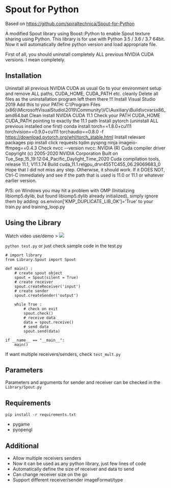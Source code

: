 # Spout for Python

Based on https://github.com/spiraltechnica/Spout-for-Python

A modified Spout library using Boost::Python to enable Spout texture sharing using Python.
This library is for use with Python 3.5 / 3.6 / 3.7 64bit. Now it will automatically define python version and load appropriate file.

First of all, you should uninstall completely ALL previous NVIDIA CUDA versions. I mean completely.

## Installation

Uninstall all previous NVIDIA CUDA as usual
Go to your environment setup and remove ALL paths, CUDA_HOME, CUDA_PATH etc. cleanly
Delete all files as the uninstallation program left them there !!!
Install Visual Studio 2019
Add this to your PATH:
C:\Program Files (x86)\MicrosoftVisualStudio\2019\Community\VC\Auxiliary\Build\vcvarsx86_amd64.bat
Clean install NVIDIA CUDA 11.1
Check your PATH CUDA_HOME CUDA_PATH pointing to exactly the 11.1 path
Install pytorch (uninstall ALL previous installed one first)
conda install torch==1.8.0+cu111 torchvision==0.9.0+cu111 torchaudio==0.8.0 -f
https://download.pytorch.org/whl/torch_stable.html
Install relevant packages
pip install click requests tqdm pyspng ninja imageio-ffmpeg==0.4.3
Check nvcc --version
nvcc: NVIDIA (R) Cuda compiler driver
Copyright (c) 2005-2020 NVIDIA Corporation
Built on Tue_Sep_15_19:12:04_Pacific_Daylight_Time_2020
Cuda compilation tools, release 11.1, V11.1.74
Build cuda_11.1.relgpu_drvr455TC455_06.29069683_0
Hope that I did not miss any step. Otherwise, it should work. If it DOES NOT, Ctrl-C immediately and see if the path that is used is 11.0 or 11.1 or whatever earlier version.


P/S: on Windows you may hit a problem with OMP (Initializing libiomp5.dylib, but found libiomp5.dylib already initialized), simply ignore them by adding: os.environ['KMP_DUPLICATE_LIB_OK']='True' to your train.py and training_loop.py




## Using the Library

Watch video use/demo > 
[![](http://img.youtube.com/vi/CmI4zwSAajw/0.jpg)](http://www.youtube.com/watch?v=CmI4zwSAajw "Spout for Python")

```python test.py```
or just check sample code in the test.py
```
# import library
from Library.Spout import Spout

def main() :
    # create spout object
    spout = Spout(silent = True)
    # create receiver
    spout.createReceiver('input')
    # create sender
    spout.createSender('output')

    while True :
        # check on exit
        spout.check()
        # receive data
        data = spout.receive()
        # send data
        spout.send(data)
    
if __name__ == "__main__":
    main()
```

If want multiple receivers/senders, check ```test_mult.py```

## Parameters 
Parameters and arguments for sender and receiver can be checked in the ```Library/Spout.py```

## Requirements

```
pip install -r requirements.txt
```

- pygame
- pyopengl

## Additional
* Allow multiple receivers senders
* Now it can be used as any python library, just few lines of code
* Automatically define the size of receiver and data to send
* Can change receiver size on the go
* Support different receiver/sender imageFormat/type
